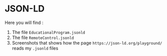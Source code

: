 # JSON-LD

Here you will find :

1. The file ```EducationalProgram.jsonld```
2. The file ```RemoteControl.jsonld```
3. Screenshots that shows how the page ```https://json-ld.org/playground/``` reads my ```.jsonld``` files
